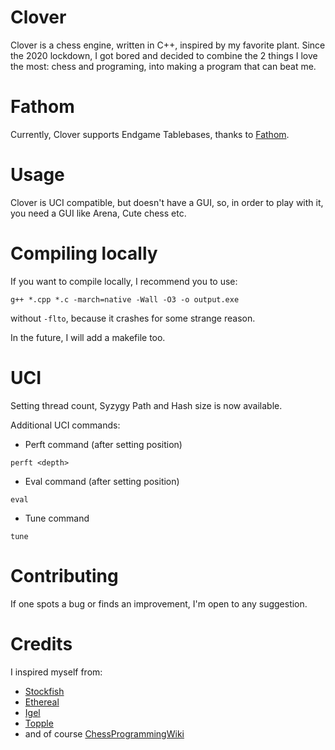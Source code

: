 # Clover

Clover is a chess engine, written in C++, inspired by my favorite plant. Since the 2020 lockdown, I got bored and decided to combine the 2 things I love the most: chess and programing, into making a program that can beat me.

# Fathom

Currently, Clover supports Endgame Tablebases, thanks to [Fathom](https://github.com/jdart1/Fathom).

# Usage

Clover is UCI compatible, but doesn't have a GUI, so, in order to play with it, you need a GUI like Arena, Cute chess etc.

# Compiling locally

If you want to compile locally, I recommend you to use:

```g++ *.cpp *.c -march=native -Wall -O3 -o output.exe```

without ```-flto```, because it crashes for some strange reason.

In the future, I will add a makefile too.

# UCI

Setting thread count, Syzygy Path and Hash size is now available.

Additional UCI commands:

- Perft command (after setting position)

```
perft <depth>
```

- Eval command (after setting position)

```
eval
```

- Tune command
```
tune
```

# Contributing

If one spots a bug or finds an improvement, I'm open to any suggestion.

# Credits

I inspired myself from:

- [Stockfish](https://github.com/official-stockfish/Stockfish)
- [Ethereal](https://github.com/AndyGrant/Ethereal)
- [Igel](https://github.com/vshcherbyna/igel)
- [Topple](https://github.com/konsolas/ToppleChess)
- and of course [ChessProgrammingWiki](https://www.chessprogramming.org/Main_Page)

